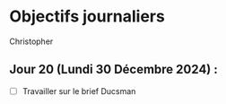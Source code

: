 # Objectifs journaliers

Christopher

## Jour 20 (Lundi 30 Décembre 2024) :

- [ ] Travailler sur le brief Ducsman
